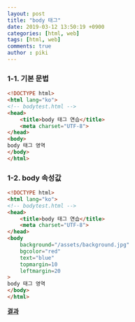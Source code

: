 ```yaml
---
layout: post
title: "body 태그"
date: 2019-03-12 13:50:19 +0900
categories: [html, web]
tags: [html, web]
comments: true
author : piki
---
```

### 1-1. 기본 문법
```html
<!DOCTYPE html>
<html lang="ko">
<!-- bodytest.html --> 
<head>
    <title>body 태그 연습</title>
    <meta charset="UTF-8">
</head>
<body>
body 태그 영역
</body>
</html>
```

### 1-2. body 속성값
```html
<!DOCTYPE html>
<html lang="ko">
<!-- bodytest.html --> 
<head>
    <title>body 태그 연습</title>
    <meta charset="UTF-8">
</head>
<body 
    background="/assets/background.jpg"
    bgcolor="red"
    text="blue"
    topmargin=10
    leftmargin=20
>
body 태그 영역
</body>
</html>
```
**[결과](/assets/sample/html/bodytest.html)**